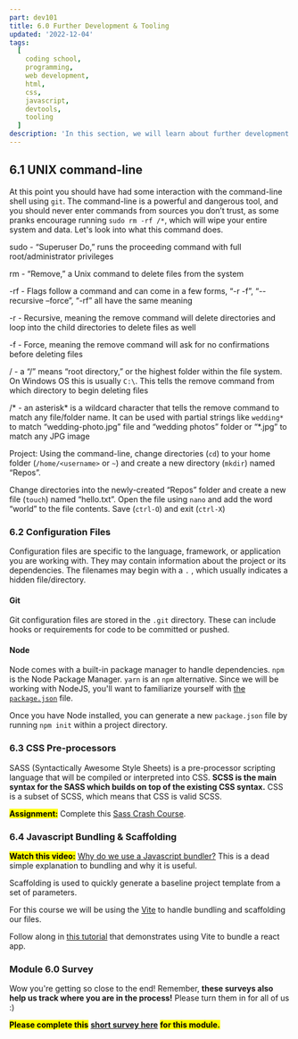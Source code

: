 ```yaml
---
part: dev101
title: 6.0 Further Development & Tooling
updated: '2022-12-04'
tags:
  [
    coding school,
    programming,
    web development,
    html,
    css,
    javascript,
    devtools,
    tooling
  ]
description: 'In this section, we will learn about further development and tooling.'
---
```


## 6.1 UNIX command-line

At this point you should have had some interaction with the command-line shell using `git`. The command-line is a powerful and dangerous tool, and you should never enter commands from sources you don’t trust, as some pranks encourage running `sudo rm -rf /*`, which will wipe your entire system and data. Let's look into what this command does.

sudo - “Superuser Do,” runs the proceeding command with full root/administrator privileges

rm - “Remove,” a Unix command to delete files from the system

\-rf - Flags follow a command and can come in a few forms, “-r -f”, “--recursive –force”, “-rf” all have the same meaning

\-r - Recursive, meaning the remove command will delete directories and loop into the child directories to delete files as well

\-f - Force, meaning the remove command will ask for no confirmations before deleting files

/ - a “/” means “root directory,” or the highest folder within the file system. On Windows OS this is usually `C:\`. This tells the remove command from which directory to begin deleting files

/\* - an asterisk\* is a wildcard character that tells the remove command to match any file/folder name. It can be used with partial strings like `wedding*` to match “wedding-photo.jpg” file and “wedding photos” folder or “\*.jpg” to match any JPG image

Project: Using the command-line, change directories (`cd`) to your home folder (`/home/<username>` or `~`) and create a new directory (`mkdir`) named “Repos”.

Change directories into the newly-created “Repos” folder and create a new file (`touch`) named “hello.txt”. Open the file using `nano` and add the word “world” to the file contents. Save (`ctrl-O`) and exit (`ctrl-X`)

### 6.2 Configuration Files

Configuration files are specific to the language, framework, or application you are working with. They may contain information about the project or its dependencies. The filenames may begin with a `.` , which usually indicates a hidden file/directory.

#### Git

Git configuration files are stored in the `.git` directory. These can include hooks or requirements for code to be committed or pushed.

#### Node

Node comes with a built-in package manager to handle dependencies. `npm` is the Node Package Manager. `yarn` is an `npm` alternative. Since we will be working with NodeJS, you'll want to familiarize yourself with [the `package.json`](https://docs.npmjs.com/cli/v9/configuring-npm/package-json) file.

Once you have Node installed, you can generate a new `package.json` file by running `npm init` within a project directory.

### 6.3 CSS Pre-processors

SASS (Syntactically Awesome Style Sheets) is a pre-processor scripting language that will be compiled or interpreted into CSS. **SCSS is the main syntax for the SASS which builds on top of the existing CSS syntax.** CSS is a subset of SCSS, which means that CSS is valid SCSS.

<mark>**Assignment:**</mark> Complete this [Sass Crash Course](https://www.youtube.com/watch?v=Zz6eOVaaelI).

### 6.4 Javascript Bundling & Scaffolding

<mark>**Watch this video:**</mark> [Why do we use a Javascript bundler?](https://www.youtube.com/watch?v=3UWlufSzO4k) This is a dead simple explanation to bundling and why it is useful.

Scaffolding is used to quickly generate a baseline project template from a set of parameters.

For this course we will be using the [Vite](https://vitejs.dev/) to handle bundling and scaffolding our files.

Follow along in [this tutorial](https://codedamn.com/news/javascript/what-is-vite-js) that demonstrates using Vite to bundle a react app.

### Module 6.0 Survey

Wow you're getting so close to the end! Remember, **these surveys also help us track where you are in the process!** Please turn them in for all of us :)

<mark>**Please complete this**</mark> [**short survey here**](https://docs.google.com/forms/d/e/1FAIpQLSeSNkXXal1MJVstUu3Asmsb56qeADTPdGIVNzzV5Hv8LUjzeA/viewform) <mark>**for this module.**</mark>
